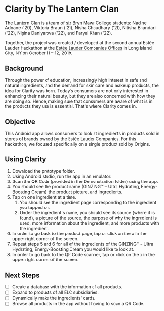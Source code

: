 # Clarity by The Lantern Clan

The Lantern Clan is a team of six Bryn Mawr College students: Nadine Adnane ('20), Viktoria Braun ('21), Nisha Choudhary ('21), Nitisha Bhandari ('22), Nigina Daniyarova ('22), and Faryal Khan ('22).

Together, the project was created / developed at the second annual Estée Lauder Hackathon at the [Estée Lauder Companies Offices](https://goo.gl/maps/2rhe8NrXioR1QnK38) in Long Island City, NY on October 11 – 12, 2019.

## Background

Through the power of education, increasingly high interest in safe and natural ingredients, and the demand for skin care and makeup products, the idea for Clarity was born. Today's consumers are not only interested in enhancing their natural beauty, but they are also concerned with how they are doing so. Hence, making sure that consumers are aware of what is in the products they use is essential. That's where Clarity comes in.

## Objective

This Android app allows consumers to look at ingredients in products sold in stores of brands owned by the Estée Lauder Companies. For this hackathon, we focused specificially on a single product sold by Origins.

## Using Clarity

1. Download the prototype folder.
2. Using Android studio, run the app in an emulator.
3. Scan the QR Code (provided in the Demonstration folder) using the app.
4. You should see the product name (GINZING™️ – Ultra Hydrating, Energy-Boosting Cream), the product picture, and ingredients.
5. Tap on one ingredient at a time.
    1. You should see the ingredient page corresponding to the ingredient you tapped on.
    2. Under the ingredient's name, you should see its source (where it is found), a picture of the source, the purpose of why the ingredient is used, more information about the ingredient, and more products with the ingredient.
6. In order to go back to the product page, tap or click on the x in the upper right corner of the screen.
7. Repeat steps 5 and 6 for all of the ingredients of the GINZING™️ – Ultra Hydrating, Energy-Boosting Cream you would like to look at.
8. In order to go back to the QR Code scanner, tap or click on the x in the upper right corner of the screen.

## Next Steps

- [ ] Create a database with the information of all products.
- [ ] Expand to products of all ELC subsidiaries.
- [ ] Dynamically make the ingredients' cards.
- [ ] Browse all products in the app without having to scan a QR Code.
